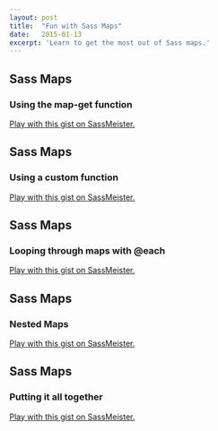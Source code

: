 ```yaml
---
layout: post
title:  "Fun with Sass Maps"
date:   2015-01-13
excerpt: 'Learn to get the most out of Sass maps.'
---
```


<div class="l-padding-vert">
  <h2>Sass Maps</h2>
  <h3>Using the map-get function</h3>
</div>
<p class="l-code-snippet sassmeister" data-gist-id="ca6d694592f0e5d85e93" data-height="480" data-theme="tomorrow-night-eighties"><a href="http://sassmeister.com/gist/ca6d694592f0e5d85e93">Play with this gist on SassMeister.</a></p>

<div class="l-padding-vert">
  <h2>Sass Maps</h2>
  <h3>Using a custom function</h3>
</div>
<p class="l-code-snippet sassmeister" data-gist-id="200f3c2fb265d13e929b" data-height="580" data-theme="tomorrow-night-eighties"><a href="http://sassmeister.com/gist/200f3c2fb265d13e929b">Play with this gist on SassMeister.</a></p>

<div class="l-padding-vert">
  <h2>Sass Maps</h2>
  <h3>Looping through maps with @each</h3>
</div>
<p class="l-code-snippet sassmeister" data-gist-id="201adb955ee09af26e2f" data-height="480" data-theme="tomorrow-night-eighties"><a href="http://sassmeister.com/gist/201adb955ee09af26e2f">Play with this gist on SassMeister.</a></p>


<div class="l-padding-vert">
  <h2>Sass Maps</h2>
  <h3>Nested Maps</h3>
</div>
<p class="l-code-snippet sassmeister" data-gist-id="939f4184cdaa36935328" data-height="480" data-theme="tomorrow-night-eighties"><a href="http://sassmeister.com/gist/939f4184cdaa36935328">Play with this gist on SassMeister.</a></p>

<div class="l-padding-vert">
  <h2>Sass Maps</h2>
  <h3>Putting it all together</h3>
</div>
<p class="l-code-snippet sassmeister" data-gist-id="93d26cc3e67514518725" data-height="480" data-theme="tomorrow-night-eighties"><a href="http://sassmeister.com/gist/93d26cc3e67514518725">Play with this gist on SassMeister.</a></p>

<script src="http://static.sassmeister.com/js/embed.js" async></script>
